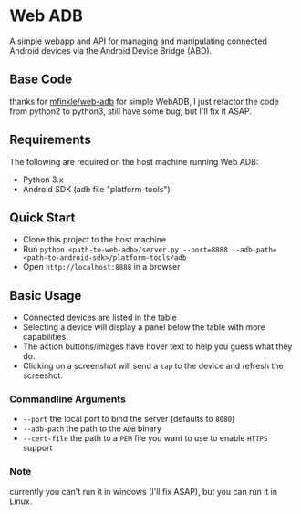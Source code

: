 Web ADB
=======
A simple webapp and API for managing and manipulating connected Android devices via the Android Device Bridge (ABD).

## Base Code
thanks for [mfinkle/web-adb](https://github.com/mfinkle/web-adb) for simple WebADB, I just refactor the code from python2 to python3, still have some bug, but I'll fix it ASAP.

## Requirements
The following are required on the host machine running Web ADB:
* Python 3.x
* Android SDK (adb file "platform-tools")

## Quick Start
* Clone this project to the host machine
* Run `python <path-to-web-adb>/server.py --port=8888 --adb-path=<path-to-android-sdk>/platform-tools/adb`
* Open `http://localhost:8888` in a browser

## Basic Usage
* Connected devices are listed in the table
* Selecting a device will display a panel below the table with more capabilities.
* The action buttons/images have hover text to help you guess what they do.
* Clicking on a screenshot will send a `tap` to the device and refresh the screeshot.

### Commandline Arguments
* `--port` the local port to bind the server (defaults to `8080`)
* `--adb-path` the path to the `ADB` binary
* `--cert-file` the path to a `PEM` file you want to use to enable `HTTPS` support

### Note
currently you can't run it in windows (I'll fix ASAP), but you can run it in Linux.
